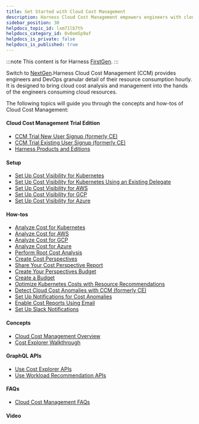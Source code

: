 ```yaml
---
title: Get Started with Cloud Cost Management
description: Harness Cloud Cost Management empowers engineers with cloud cost visibility of their apps, microservices, and clusters.
sidebar_position: 30
helpdocs_topic_id: lxm71lb7th
helpdocs_category_id: 0v0om5p9af
helpdocs_is_private: false
helpdocs_is_published: true
---
```


:::note
This content is for Harness [FirstGen](../../get-started/harness-first-gen-vs-harness-next-gen.md).
:::

Switch to [NextGen](../../cloud-cost-management/get-started/key-concepts.md).Harness Cloud Cost Management (CCM) provides engineers and DevOps granular detail of their resource consumption hourly. It is designed to bring cloud cost analysis and management into the hands of the engineers consuming cloud resources.

The following topics will guide you through the concepts and how-tos of Cloud Cost Management:

#### Cloud Cost Management Trial Edition

- [CCM Trial New User Signup (formerly CE)](../cloud-cost-management/new-to-ccm-get-started-with-a-trial/setup-ce-harness-editions.md)
- [CCM Trial Existing User Signup (formerly CE)](../cloud-cost-management/new-to-ccm-get-started-with-a-trial/ce-trial-existing-user-signup.md)
- [Harness Products and Editions](harness-editions.md)

#### Setup

- [Set Up Cost Visibility for Kubernetes](../cloud-cost-management/setup-cost-visibility/enable-ce-by-adding-a-delegate.md)
- [Set Up Cost Visibility for Kubernetes Using an Existing Delegate](../cloud-cost-management/setup-cost-visibility/enable-continuous-efficiency-for-kubernetes.md)
- [Set Up Cost Visibility for AWS](../cloud-cost-management/setup-cost-visibility/enable-continuous-efficiency-for-aws.md)
- [Set Up Cost Visibility for GCP](../cloud-cost-management/setup-cost-visibility/enable-cloud-efficiency-for-google-cloud-platform-gcp.md)
- [Set Up Cost Visibility for Azure](../cloud-cost-management/setup-cost-visibility/set-up-cost-visibility-for-azure.md)

#### How-tos

- [Analyze Cost for Kubernetes](../cloud-cost-management/root-cost-analysis/analyze-cost-trends-across-clusters.md)
- [Analyze Cost for AWS](../cloud-cost-management/root-cost-analysis/analyze-cost-trends-for-aws.md)
- [Analyze Cost for GCP](../cloud-cost-management/root-cost-analysis/analyze-cost-for-gcp.md)
- [Analyze Cost for Azure](../cloud-cost-management/root-cost-analysis/analyze-cost-for-azure.md)
- [Perform Root Cost Analysis](../cloud-cost-management/root-cost-analysis/perform-root-cause-analysis.md)
- [Create Cost Perspectives](../cloud-cost-management/ccm-perspectives/perspectives.md)
- [Share Your Cost Perspective Report](../cloud-cost-management/ccm-perspectives/share-report-in-cost-perspectives.md)
- [Create Your Perspectives Budget](../cloud-cost-management/ccm-perspectives/create-your-perspectives-budget.md)
- [Create a Budget](../cloud-cost-management/ccm-budgets/create-a-budget.md)
- [Optimize Kubernetes Costs with Resource Recommendations](../cloud-cost-management/ccm-recommendations/recommendations.md)
- [Detect Cloud Cost Anomalies with CCM (formerly CE)](../cloud-cost-management/ccm-anomaly-detection/detect-cost-anomalies-with-ce.md)
- [Set Up Notifications for Cost Anomalies](../cloud-cost-management/ccm-anomaly-detection/set-up-notifications-for-cost-anomalies.md)
- [Enable Cost Reports Using Email](../cloud-cost-management/cost-report/set-communications.md)
- [Set Up Slack Notifications](../cloud-cost-management/cost-report/set-up-slack-notifications.md)

#### Concepts

- [Cloud Cost Management Overview](../../cloud-cost-management/get-started/overview.md)
- [Cost Explorer Walkthrough](../cloud-cost-management/concepts-ccm/a-cost-explorer-walkthrough.md)

#### GraphQL APIs

- [Use Cost Explorer APIs](../cloud-cost-management/cost-explorer-apis/ce-cost-explorer-apis.md)
- [Use Workload Recommendation APIs](../cloud-cost-management/cost-explorer-apis/workload-recommendations-api.md)

#### FAQs

- [Cloud Cost Management FAQs](../firstgen-fa-qs/cloud-cost-management-faqs.md)

#### Video

<DocVideo src="https://www.youtube.com/embed/xnbTUNet5gw" />
